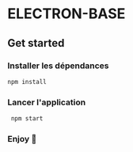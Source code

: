 # ELECTRON-BASE 

## Get started

### Installer les dépendances 

  ```bash
  npm install
  ```
### Lancer l'application
 ```bash
  npm start
  ```

### Enjoy 🥳  